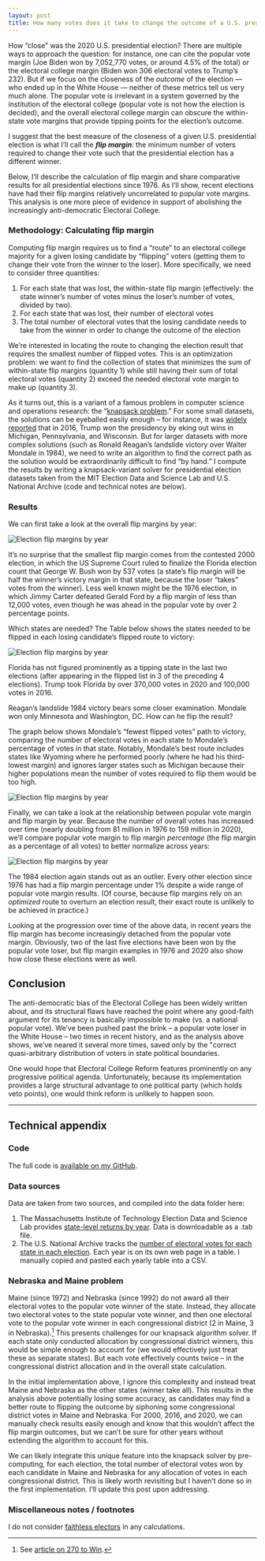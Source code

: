 ```yaml
---
layout: post
title: How many votes does it take to change the outcome of a U.S. presidential election?
---
```


How “close” was the 2020 U.S. presidential election? There are multiple ways to approach the question: for instance, one can cite the popular vote margin (Joe Biden won by 7,052,770 votes, or around 4.5% of the total) or the electoral college margin (Biden won 306 electoral votes to Trump’s 232). But if we focus on the closeness of the *outcome* of the election — who ended up in the White House — neither of these metrics tell us very much alone. The popular vote is irrelevant in a system governed by the institution of the electoral college (popular vote is not how the election is decided), and the overall electoral college margin can obscure the within-state vote margins that provide tipping points for the election’s outcome.

I suggest that the best measure of the closeness of a given U.S. presidential election is what I’ll call the ***flip margin***: the minimum number of voters required to change their vote such that the presidential election has a different winner.

Below, I’ll describe the calculation of flip margin and share comparative results for all presidential elections since 1976. As I’ll show, recent elections have had their flip margins relatively uncorrelated to popular vote margins. This analysis is one more piece of evidence in support of abolishing the increasingly anti-democratic Electoral College.

### Methodology: Calculating flip margin

Computing flip margin requires us to find a “route” to an electoral college majority for a given losing candidate by “flipping” voters (getting them to change their vote from the winner to the loser). More specifically, we need to consider three quantities:

 1. For each state that was lost, the within-state flip margin (effectively: the state winner’s number of votes minus the loser’s number of votes, divided by two).
2. For each state that was lost, their number of electoral votes
3. The total number of electoral votes that the losing candidate needs to take from the winner in order to change the outcome of the election

We’re interested in locating the route to changing the election result that requires the smallest number of flipped votes. This is an optimization problem: we want to find the collection of states that minimizes the sum of within-state flip margins (quantity 1) while still having their sum of total electoral votes (quantity 2) exceed the needed electoral vote margin to make up (quantity 3).

As it turns out, this is a variant of a famous problem in computer science and operations research: the “[knapsack problem](https://en.wikipedia.org/wiki/Knapsack_problem).” For some small datasets, the solutions can be eyeballed easily enough – for instance, it was [widely reported](https://www.washingtonpost.com/graphics/politics/2016-election/swing-state-margins/) that in 2016, Trump won the presidency by eking out wins in Michigan, Pennsylvania, and Wisconsin. But for larger datasets with more complex solutions (such as Ronald Reagan’s landslide victory over Walter Mondale in 1984), we need to write an algorithm to find the correct path as the solution would be extraordinarily difficult to find “by hand.” I compute the results by writing a knapsack-variant solver for presidential election datasets taken from the MIT Election Data and Science Lab and U.S. National Archive (code and technical notes are below).

### Results

We can first take a look at the overall flip margins by year:

![Election flip margins by year](/images/elections/fig1.png)

It’s no surprise that the smallest flip margin comes from the contested 2000 election, in which the US Supreme Court ruled to finalize the Florida election count that George W. Bush won by 537 votes (a state’s flip margin will be half the winner’s victory margin in that state, because the loser “takes” votes from the winner). Less well known might be the 1976 election, in which Jimmy Carter defeated Gerald Ford by a flip margin of less than 12,000 votes, even though he was ahead in the popular vote by over 2 percentage points.

Which states are needed? The Table below shows the states needed to be flipped in each losing candidate’s flipped route to victory:

![Election flip margins by year](/images/elections/table1.svg)

Florida has not figured prominently as a tipping state in the last two elections (after appearing in the flipped list in 3 of the preceding 4 elections). Trump took Florida by over 370,000 votes in 2020 and 100,000 votes in 2016. 

Reagan’s landslide 1984 victory bears some closer examination. Mondale won only Minnesota and Washington, DC. How can he flip the result?

The graph below shows Mondale’s “fewest flipped votes” path to victory, comparing the number of electoral votes in each state to Mondale’s percentage of votes in that state. Notably, Mondale’s best route includes states like Wyoming where he performed poorly (where he had his third-lowest margin) and ignores larger states such as Michigan because their higher populations mean the number of votes required to flip them would be too high.

![Election flip margins by year](/images/elections/fig3.png)

Finally, we can take a look at the relationship between popular vote margin and flip margin by year. Because the number of overall votes has increased over time (nearly doubling from 81 million in 1976 to 159 million in 2020), we’ll compare popular vote margin to flip margin *percentage* (the flip margin as a percentage of all votes) to better normalize across years:

![Election flip margins by year](/images/elections/fig2.png)

The 1984 election again stands out as an outlier. Every other election since 1976 has had a flip margin percentage under 1% despite a wide range of popular vote margin results. (Of course, because flip margins rely on an *optimized* route to overturn an election result, their exact route is unlikely to be achieved in practice.)

Looking at the progression over time of the above data, in recent years the flip margin has become increasingly detached from the popular vote margin. Obviously, two of the last five elections have been won by the popular vote loser, but flip margin examples in 1976 and 2020 also show how close these elections were as well.

## Conclusion

The anti-democratic bias of the Electoral College has been widely written about, and its structural flaws have reached the point where any good-faith argument for its tenancy is basically impossible to make (vs. a national popular vote). We’ve been pushed past the brink – a popular vote loser in the White House – two times in recent history, and as the analysis above shows, we’ve neared it several more times, saved only by the "correct quasi-arbitrary distribution of voters in state political boundaries.

One would hope that Electoral College Reform features prominently on any progressive political agenda. Unfortunately, because its implementation provides a large structural advantage to one political party (which holds veto points), one would think reform is unlikely to happen soon.

----

## Technical appendix

### Code

The full code is [available on my GitHub](https://github.com/khgiddon/misc/blob/main/elections/elections.ipynb).

### Data sources

Data are taken from two sources, and compiled into the data folder here:

1. The Massachusetts Institute of Technology Election Data and Science Lab provides [state-level returns by year](https://dataverse.harvard.edu/dataset.xhtml?persistentId=doi:10.7910/DVN/42MVDX). Data is downloadable as a .tab file.
2. The U.S. National Archive tracks the [number of electoral votes for each state in each election](https://www.archives.gov/electoral-college/results). Each year is on its own web page in a table. I manually copied and pasted each yearly table into a CSV.

### Nebraska and Maine problem

Maine (since 1972) and Nebraska (since 1992) do not award all their electoral votes to the popular vote winner of the state. Instead, they allocate two electoral votes to the state popular vote winner, and then one electoral vote to the popular vote winner in each congressional district (2 in Maine, 3 in Nebraska).[^2] This presents challenges for our knapsack algorithm solver. If each state only conducted allocation by congressional district winners, this would be simple enough to account for (we would effectively just treat these as separate states). But each vote effectively counts twice – in the congressional district allocation and in the overall state calculation.

In the initial implementation above, I ignore this complexity and instead treat Maine and Nebraska as the other states (winner take all). This results in the analysis above potentially losing some accuracy, as candidates may find a better route to flipping the outcome by siphoning some congressional district votes in Maine and Nebraska. For 2000, 2016, and 2020, we can manually check results easily enough and know that this wouldn’t affect the flip margin outcomes, but we can’t be sure for other years without extending the algorithm to account for this.

We can likely integrate this unique feature into the knapsack solver by pre-computing, for each election, the total number of electoral votes won by each candidate in Maine and Nebraska for any allocation of votes in each congressional district. This is likely worth revisiting but I haven’t done so in the first implementation. I’ll update this post upon addressing.

### Miscellaneous notes / footnotes

I do not consider [faithless electors](https://en.wikipedia.org/wiki/Faithless_elector) in any calculations.

[^1]: For this particular statistic, I'm using [Wikipedia](https://en.wikipedia.org/wiki/2020_United_States_presidential_election) rather than the datasets described above. 
[^2]: See [article on 270 to Win](https://www.270towin.com/content/split-electoral-votes-maine-and-nebraska/).
